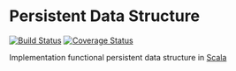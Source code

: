 # Persistent Data Structure

[![Build Status](https://travis-ci.org/Alex-Diez/persistent-data-sturctures.svg?branch=master)](https://travis-ci.org/Alex-Diez/persistent-data-sturctures)
[![Coverage Status](https://coveralls.io/repos/github/Alex-Diez/persistent-data-sturctures/badge.svg?branch=master)](https://coveralls.io/github/Alex-Diez/persistent-data-sturctures?branch=master)

Implementation functional persistent data structure in [Scala](http://scala-lang.org/)
